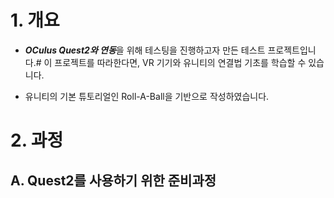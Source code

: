 # 1. 개요 

- ***OCulus Quest2와 연동***을 위해 테스팅을 진행하고자 만든 테스트 프로젝트입니다.#
이 프로젝트를 따라한다면, VR 기기와 유니티의 연결법 기초를 학습할 수 있습니다. 

- 유니티의 기본 튜토리얼인 Roll-A-Ball을 기반으로 작성하였습니다. 

# 2. 과정 
## A. Quest2를 사용하기 위한 준비과정 

